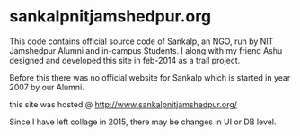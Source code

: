 # sankalpnitjamshedpur.org


This code contains official source code of Sankalp, an NGO, run by NIT Jamshedpur Alumni and in-campus Students. 
I along with my friend Ashu designed and developed this site in feb-2014 as a trail project. 

Before this there was no official website for Sankalp which is started in year 2007 by our Alumni. 

this site was hosted @ http://www.sankalpnitjamshedpur.org/

Since I have left collage in 2015, there may be changes in UI or DB level. 
